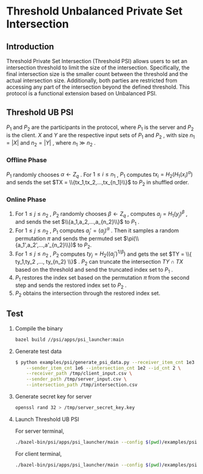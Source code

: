 # Threshold Unbalanced Private Set Intersection

## Introduction

Threshold Private Set Intersection (Threshold PSI) allows users to set an intersection threshold to limit the size of the intersection. Specifically, the final intersection size is the smaller count between the threshold and the actual intersection size. Additionally, both parties are restricted from accessing any part of the intersection beyond the defined threshold. This protocol is a functional extension based on Unbalanced PSI.

## Threshold UB PSI

$P_1$ and $P_2$ are the participants in the protocol, where $P_1$ is the server and $P_2$ is the client. $X$ and $Y$ are the respective input sets of $P_1$ and $P_2$ , with size $n_1 = \left\vert X \right\vert$ and $n_2 = \left\vert Y \right\vert$ , where $n_1 \gg n_2$ .

### Offline Phase

$P_1$ randomly chooses $\alpha \gets Z_q$ . For $1 \le i \le n_1$ , $P_1$ computes $tx_i = H_2(H_1(x_i)^\alpha)$ and sends the set $TX = \\{tx_1,tx_2,...,tx_{n_1}\\}$ to $P_2$ in shuffled order.

### Online Phase

1. For $1 \le j \le n_2$ , $P_2$ randomly chooses $\beta \gets Z_q$ , computes $a_j = H_1(y_j)^{\beta}$ , and sends the set $\\{a_1,a_2,...,a_{n_2}\\}$ to $P_1$ .
2. For $1 \le j \le n_2$ , $P_1$ computes $a_j' = ({a_j})^{\alpha}$ . Then it samples a random permutation $\pi$ and sends the permuted set $\pi(\\{a_1',a_2',...,a'_{n_2}\\})$ to $P_2$.
3. For $1 \le j \le n_2$ , $P_2$ computes $ty_j = H_2(({a_j'})^{1/{\beta}})$ and gets the set $TY = \\{ ty_1,ty_2 ,..., ty_{n_2} \\}$ . $P_2$ can truncate the intersection $TY \cap TX$ based on the threshold and send the truncated index set to $P_1$ .
4. $P_1$ restores the index set based on the permutation $\pi$ from the second step and sends the restored index set to $P_2$ .
5. $P_2$ obtains the intersection through the restored index set.

## Test

1. Compile the binary

    ```bash
    bazel build //psi/apps/psi_launcher:main
    ```

2. Generate test data

    ```bash
    $ python examples/psi/generate_psi_data.py --receiver_item_cnt 1e3 \
        --sender_item_cnt 1e6 --intersection_cnt 1e2 --id_cnt 2 \
        --receiver_path /tmp/client_input.csv \
        --sender_path /tmp/server_input.csv \
        --intersection_path /tmp/intersection.csv
    ```

3. Generate secret key for server

    ```bash
    openssl rand 32 > /tmp/server_secret_key.key
    ```

4. Launch Threshold UB PSI

    For server terminal,

    ```bash
    ./bazel-bin/psi/apps/psi_launcher/main --config $(pwd)/examples/psi/config/threshold_ub_psi_server_full.json
    ```

    For client terminal,

    ```bash
    ./bazel-bin/psi/apps/psi_launcher/main --config $(pwd)/examples/psi/config/threshold_ub_psi_client_full.json
    ```
